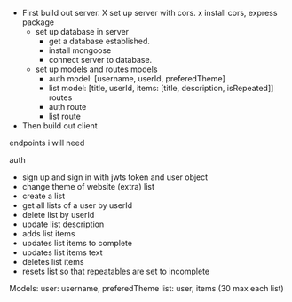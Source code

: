 - First build out server.
    X set up server with cors.
        x install cors, express package
    - set up database in server
        - get a database established.
        - install mongoose
        - connect server to database.
    - set up models and routes
        models
        - auth model: [username, userId, preferedTheme]
        - list model: [title, userId, items: [title, description, isRepeated]]
        routes
        - auth route
        - list route
- Then build out client

endpoints i will need

auth
- sign up and sign in with jwts token and user object
- change theme of website (extra)
list
- create a list
- get all lists of a user by userId
- delete list by userId
- update list description
- adds list items
- updates list items to complete
- updates list items text
- deletes list items
- resets list so that repeatables are set to incomplete


Models:
user: username, preferedTheme
list: user, items (30 max each list)